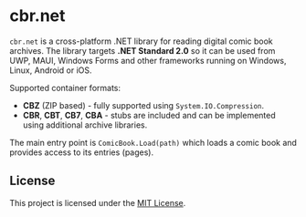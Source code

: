 # cbr.net

`cbr.net` is a cross-platform .NET library for reading digital comic book
archives. The library targets **.NET Standard 2.0** so it can be used from
UWP, MAUI, Windows Forms and other frameworks running on Windows, Linux,
Android or iOS.

Supported container formats:

- **CBZ** (ZIP based) - fully supported using `System.IO.Compression`.
- **CBR**, **CBT**, **CB7**, **CBA** - stubs are included and can be
  implemented using additional archive libraries.

The main entry point is `ComicBook.Load(path)` which loads a comic book and
provides access to its entries (pages).

## License

This project is licensed under the [MIT License](LICENSE).
